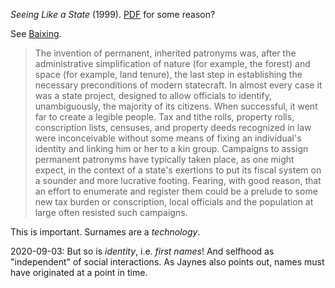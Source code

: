 _Seeing Like a State_ (1999).
[PDF](https://www.semanticscholar.org/paper/Seeing-Like-a-State%3A-How-Certain-Schemes-to-Improve-Scott/91a279deff59c5109f78c75cf0f8827b4fad60b4?p2df) for some reason?

See [Baixing](https://en.wikipedia.org/wiki/Baixing).

> The invention of permanent, inherited patronyms was, after the administrative simplification of nature (for example, the forest) and space (for example, land tenure), the last step in establishing the necessary preconditions of modern statecraft. In almost every case it was a state project, designed to allow officials to identify, unambiguously, the majority of its citizens. When successful, it went far to create a legible people. Tax and tithe rolls, property rolls, conscription lists, censuses, and property deeds recognized in law were inconceivable without some means of fixing an individual's identity and linking him or her to a kin group. Campaigns to assign permanent patronyms have typically taken place, as one might expect, in the context of a state's exertions to put its fiscal system on a sounder and more lucrative footing. Fearing, with good reason, that an effort to enumerate and register them could be a prelude to some new tax burden or conscription, local officials and the population at large often resisted such campaigns.

This is important.
Surnames are a _technology_.

2020-09-03: But so is _identity_, i.e. _first names_!
And selfhood as "independent" of social interactions.
As Jaynes also points out, names must have originated at a point in time.
